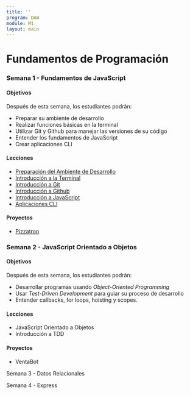 ```yaml
---
title: ''
program: DAW
module: M1
layout: main
---
```


# Fundamentos de Programación

### Semana 1 - Fundamentos de JavaScript

#### Objetivos

Después de esta semana, los estudiantes podrán:

* Preparar su ambiente de desarrollo
* Realizar funciones básicas en la terminal
* Utilizar Git y Github para manejar las versiones de su código
* Entender los fundamentos de JavaScript
* Crear aplicaciones CLI

#### Lecciones

* [Preparación del Ambiente de Desarrollo](/daw/m1/preparacion_del_ambiente_de_desarrollo)
* [Introducción a la Terminal](/daw/m1/introduccion_a_la_terminal)
* [Introducción a Git](/daw/m1/introduccion_a_git)
* [Introducción a Github](/daw/m1/introduccion_a_github)
* [Introducción a JavaScript](/daw/m1/introduccion_a_javascript)
* [Aplicaciones CLI](/daw/m1/aplicaciones_cli)

#### Proyectos

* [Pizzatron](/daw/m1/pizzatron)

### Semana 2 - JavaScript Orientado a Objetos

#### Objetivos

Después de esta semana, los estudiantes podrán:

* Desarrollar programas usando *Object-Oriented Programming*
* Usar *Test-Driven Development* para guiar su proceso de desarrollo
* Entender callbacks, for loops, hoisting y scopes.

#### Lecciones

* JavaScript Orientado a Objetos
* Introducción a TDD

#### Proyectos

* VentaBot

Semana 3 - Datos Relacionales

Semana 4 - Express
